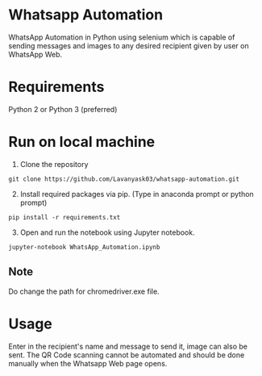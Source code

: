 # Whatsapp Automation
WhatsApp Automation in Python using selenium which is capable of sending messages and images to any desired recipient given by user on WhatsApp Web.

# Requirements
Python 2 or Python 3 (preferred)

# Run on local machine
1. Clone the repository
```
git clone https://github.com/Lavanyask03/whatsapp-automation.git
```

2. Install required packages via pip. (Type in anaconda prompt or python prompt)
```
pip install -r requirements.txt
```

3. Open and run the notebook using Jupyter notebook.
```
jupyter-notebook WhatsApp_Automation.ipynb
```

## Note
Do change the path for chromedriver.exe file.

# Usage
Enter in the recipient's name and message to send it, image can also be sent.
The QR Code scanning cannot be automated and should be done manually when the Whatsapp Web page opens.
